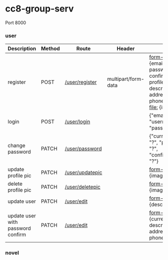 # cc8-group-serv

Port 8000

### user
| Description | Method | Route | Header | Body | Status |
|---|---|---|---|---|---|
| register | POST | [/user/register]() | multipart/form-data | [form-data]() [text:]() {email, username, password, confirmPassword, profileImg, description, address, phoneNumber} / [file:]() {image} | on progress |
| login | POST | [/user/login]() | | {"email": "?", "username": "?", "password": "?"} | done |
| change password | PATCH | [/user/password]() | | {"currentPassword": "?", "password": "?", "confirmPassword": "?"} | done |
| update profile pic | PATCH | [/user/updatepic]() | | [form-data]() [file:]() {image} | done |
| delete profile pic | PATCH | [/user/deletepic]() | | [form-data]() [file:]() {image} | done |
| update user | PATCH | [/user/edit]() | | [form-data]() [text:]() {description} | done |
| update user with password confirm | PATCH | [/user/edit]() | | [form-data]() [text:]() {currentPassword, description, address, phoneNumber} |  on progress |

### novel
